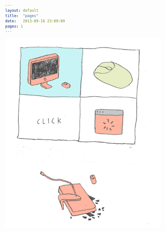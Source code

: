 ```yaml
---
layout: default
title:  "pages"
date:   2013-09-16 23:09:09
pages: 1
---
```


![](/pages/computer-crash.jpg)
